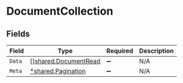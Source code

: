 # DocumentCollection


## Fields

| Field                                                               | Type                                                                | Required                                                            | Description                                                         |
| ------------------------------------------------------------------- | ------------------------------------------------------------------- | ------------------------------------------------------------------- | ------------------------------------------------------------------- |
| `Data`                                                              | [][shared.DocumentRead](../../../pkg/models/shared/documentread.md) | :heavy_minus_sign:                                                  | N/A                                                                 |
| `Meta`                                                              | [*shared.Pagination](../../../pkg/models/shared/pagination.md)      | :heavy_minus_sign:                                                  | N/A                                                                 |